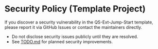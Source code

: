 # Security Policy (Template Project)

If you discover a security vulnerability in the QS-Ext-Jump-Start template, please report it via GitHub Issues or contact the maintainers directly.

- Do not disclose security issues publicly until they are resolved.
- See [TODO.md](../TODO.md) for planned security improvements.
